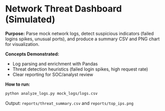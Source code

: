 # Network Threat Dashboard (Simulated)

**Purpose:** Parse mock network logs, detect suspicious indicators (failed logins spikes, unusual ports), and produce a summary CSV and PNG chart for visualization.

**Concepts Demonstrated:**
- Log parsing and enrichment with Pandas
- Threat detection heuristics (failed login spikes, high request rate)
- Clear reporting for SOC/analyst review

**How to run:**
```bash
python analyze_logs.py mock_logs/logs.csv
```

Output: `reports/threat_summary.csv` and `reports/top_ips.png`
